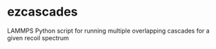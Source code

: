 # ezcascades
LAMMPS Python script for running multiple overlapping cascades for a given recoil spectrum
